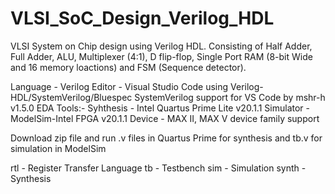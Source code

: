 # VLSI_SoC_Design_Verilog_HDL

VLSI System on Chip design using Verilog HDL. Consisting of Half Adder, Full Adder, ALU, Multiplexer (4:1), D flip-flop, Single Port RAM (8-bit Wide and 16 memory loactions) and FSM (Sequence detector).

Language  - Verilog
Editor    - Visual Studio Code using Verilog-HDL/SystemVerilog/Bluespec SystemVerilog support for VS Code by mshr-h v1.5.0
EDA Tools:-
Syhthesis - Intel Quartus Prime Lite v20.1.1
Simulator - ModelSim-Intel FPGA v20.1.1
Device    - MAX II, MAX V device family support 

Download zip file and run .v files in Quartus Prime for synthesis and tb.v for simulation in ModelSim

rtl   - Register Transfer Language
tb    - Testbench
sim   - Simulation
synth - Synthesis
